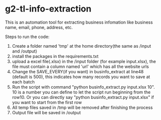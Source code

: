 # g2-tl-info-extraction

This is an automation tool for extracting business infomation like business name, email, phone, address, etc.

Steps to run the code:
1. Create a folder named 'tmp' at the home directory(the same as /input and /output)
2. install the packages in the requirements.txt
3. upload a excel file(.xlsx) in the /input folder (for example input.xlsx), the file must contain a column named 'url' which has all the website urls
4. Change the SAVE_EVERY(if you want) in businfo_extract at line48 (default is 500), this indicates how many records you want to save at each batch
5. Run the script with command "python businfo_extract.py input.xlsx 10". 10 is a number you can define to let the script run beginning from the row10.
Or you can directly say "python businfo_extract.py input.xlsx" if you want to start from the first row
6. All temp files saved in /tmp will be removed after finishing the process
7. Output file will be saved in /output